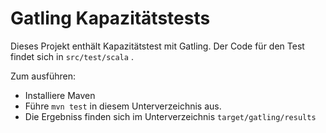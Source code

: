 Gatling Kapazitätstests
================

Dieses Projekt enthält Kapazitätstest mit Gatling. Der Code für den
Test findet sich in `src/test/scala` .

Zum ausführen:

- Installiere Maven
- Führe `mvn test` in diesem Unterverzeichnis aus.
- Die Ergebniss finden sich im Unterverzeichnis `target/gatling/results`
